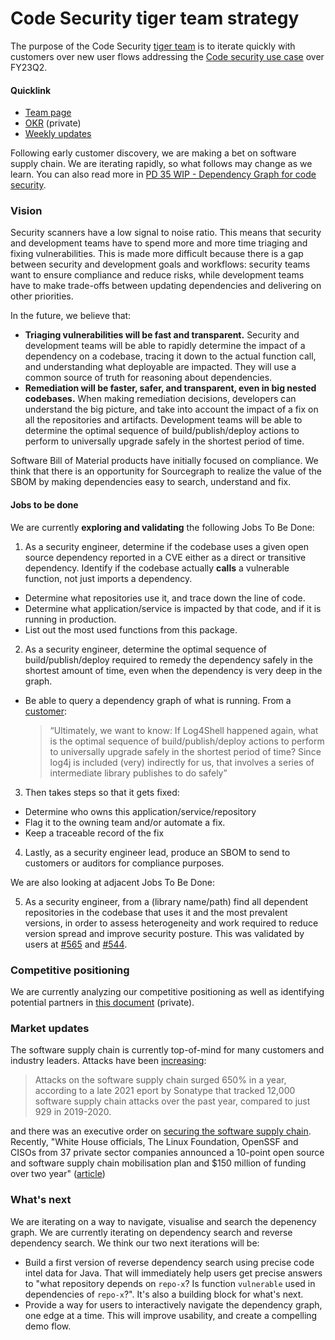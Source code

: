 # Code Security tiger team strategy

The purpose of the Code Security [tiger team](https://en.wikipedia.org/wiki/Tiger_team) is to iterate quickly with customers over new user flows addressing the [Code security use case](../use-cases/code-security.md) over FY23Q2.

#### Quicklink

- [Team page](../../../departments/engineering/teams/code-security-tiger-team/index.md)
- [OKR](https://docs.google.com/document/d/1wh8enIZs8mDEoBs_HiPP4v9SIF2gFuhtMFAhbROe2EI/edit#heading=h.tsga00gx9kb8) (private)
- [Weekly updates](https://github.com/sourcegraph/code-graph/issues/21)

Following early customer discovery, we are making a bet on software supply chain. We are iterating rapidly, so what follows may change as we learn. You can also read more in [PD 35 WIP - Dependency Graph for code security](https://docs.google.com/document/d/1Bq2SAx-FXxzW0YFbkIYoPS6bvy-LvlvZMyOTNUI1NV0/edit#heading=h.z5ozjpfzh2yl).

### Vision

Security scanners have a low signal to noise ratio. This means that security and development teams have to spend more and more time triaging and fixing vulnerabilities. This is made more difficult because there is a gap between security and development goals and workflows: security teams want to ensure compliance and reduce risks, while development teams have to make trade-offs between updating dependencies and delivering on other priorities.

In the future, we believe that:

- **Triaging vulnerabilities will be fast and transparent.** Security and development teams will be able to rapidly determine the impact of a dependency on a codebase, tracing it down to the actual function call, and understanding what deployable are impacted. They will use a common source of truth for reasoning about dependencies.
- **Remediation will be faster, safer, and transparent, even in big nested codebases.** When making remediation decisions, developers can understand the big picture, and take into account the impact of a fix on all the repositories and artifacts. Development teams will be able to determine the optimal sequence of build/publish/deploy actions to perform to universally upgrade safely in the shortest period of time.

Software Bill of Material products have initially focused on compliance. We think that there is an opportunity for Sourcegraph to realize the value of the SBOM by making dependencies easy to search, understand and fix.

#### Jobs to be done

We are currently **exploring and validating** the following Jobs To Be Done:

1. As a security engineer, determine if the codebase uses a given open source dependency reported in a CVE either as a direct or transitive dependency. Identify if the codebase actually **calls** a vulnerable function, not just imports a dependency.

- Determine what repositories use it, and trace down the line of code.
- Determine what application/service is impacted by that code, and if it is running in production.
- List out the most used functions from this package.

2. As a security engineer, determine the optimal sequence of build/publish/deploy required to remedy the dependency safely in the shortest amount of time, even when the dependency is very deep in the graph.

- Be able to query a dependency graph of what is running. From a [customer](https://airtable.com/appNsjegbsi2XumCg/tblBc12PKMuKuo40E/viw0rEcIMXmoAQVVF/recaGJm5nzt7bs9lB?blocks=hide):
  > “Ultimately, we want to know: If Log4Shell happened again, what is the optimal sequence of build/publish/deploy actions to perform to universally upgrade safely in the shortest period of time? Since log4j is included (very) indirectly for us, that involves a series of intermediate library publishes to do safely”

3. Then takes steps so that it gets fixed:

- Determine who owns this application/service/repository
- Flag it to the owning team and/or automate a fix.
- Keep a traceable record of the fix

4. Lastly, as a security engineer lead, produce an SBOM to send to customers or auditors for compliance purposes.

We are also looking at adjacent Jobs To Be Done:

5. As a security engineer, from a (library name/path) find all dependent repositories in the codebase that uses it and the most prevalent versions, in order to assess heterogeneity and work required to reduce version spread and improve security posture. This was validated by users at [#565](https://github.com/sourcegraph/accounts/issues/565) and [#544](https://github.com/sourcegraph/accounts/issues/544).

### Competitive positioning

We are currently analyzing our competitive positioning as well as identifying potential partners in [this document](https://docs.google.com/document/d/1FlKYLUuSNLp34yY3F3dNBPeC9icFaoD-pZOILGWrxEI/edit#) (private).

### Market updates

The software supply chain is currently top-of-mind for many customers and industry leaders. Attacks have been [increasing](https://thestack.technology/docker-software-bill-of-materials/?amp):

> Attacks on the software supply chain surged 650% in a year, according to a late 2021 eport by Sonatype that tracked 12,000 software supply chain attacks over the past year, compared to just 929 in 2019-2020.

and there was an executive order on [securing the software supply chain](https://www.whitehouse.gov/briefing-room/presidential-actions/2021/02/24/executive-order-on-americas-supply-chains/). Recently, "White House officials, The Linux Foundation, OpenSSF and CISOs from 37 private sector companies announced a 10-point open source and software supply chain mobilisation plan and $150 million of funding over two year" ([article](https://thestack.technology/10-point-open-source-software-security-mobilization-plan/?amp=1))

### What's next

We are iterating on a way to navigate, visualise and search the depenency graph. We are currently iterating on dependency search and reverse dependency search. We think our two next iterations will be:

- Build a first version of reverse dependency search using precise code intel data for Java. That will immediately help users get precise answers to "what repository depends on `repo-x`? Is function `vulnerable` used in dependencies of `repo-x`?". It's also a building block for what's next.
- Provide a way for users to interactively navigate the dependency graph, one edge at a time. This will improve usability, and create a compelling demo flow.
